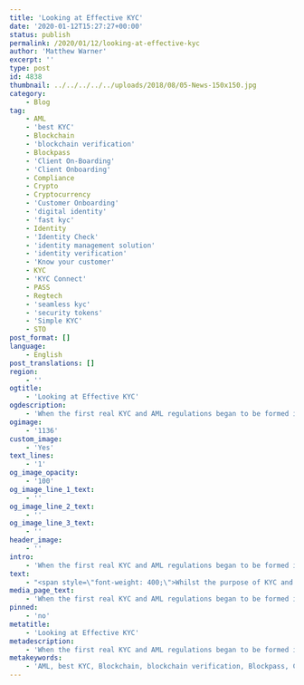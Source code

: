 ```yaml
---
title: 'Looking at Effective KYC'
date: '2020-01-12T15:27:27+00:00'
status: publish
permalink: /2020/01/12/looking-at-effective-kyc
author: 'Matthew Warner'
excerpt: ''
type: post
id: 4838
thumbnail: ../../../../../uploads/2018/08/05-News-150x150.jpg
category:
    - Blog
tag:
    - AML
    - 'best KYC'
    - Blockchain
    - 'blockchain verification'
    - Blockpass
    - 'Client On-Boarding'
    - 'Client Onboarding'
    - Compliance
    - Crypto
    - Cryptocurrency
    - 'Customer Onboarding'
    - 'digital identity'
    - 'fast kyc'
    - Identity
    - 'Identity Check'
    - 'identity management solution'
    - 'identity verification'
    - 'Know your customer'
    - KYC
    - 'KYC Connect'
    - PASS
    - Regtech
    - 'seamless kyc'
    - 'security tokens'
    - 'Simple KYC'
    - STO
post_format: []
language:
    - English
post_translations: []
region:
    - ''
ogtitle:
    - 'Looking at Effective KYC'
ogdescription:
    - 'When the first real KYC and AML regulations began to be formed in the middle of the 20th century, the world was a very different place. More than fifty years on, regulations, and the methods used to comply with them, have had to change drastically to keep up with an ever-changing market, new technologies, and the actions of criminals. '
ogimage:
    - '1136'
custom_image:
    - 'Yes'
text_lines:
    - '1'
og_image_opacity:
    - '100'
og_image_line_1_text:
    - ''
og_image_line_2_text:
    - ''
og_image_line_3_text:
    - ''
header_image:
    - ''
intro:
    - 'When the first real KYC and AML regulations began to be formed in the middle of the 20th century, the world was a very different place. More than fifty years on, regulations, and the methods used to comply with them, have had to change drastically to keep up with an ever-changing market, new technologies, and the actions of criminals. '
text:
    - "<span style=\"font-weight: 400;\">Whilst the purpose of KYC and <a href=\"https://www.blockpass.org/2019/10/21/understanding-aml-compliance/\">AML</a> regulations are sound, and it works to combat a significant amount of criminal activity, many solutions used traditionally and currently, are inefficient and costly in more ways than one. Indeed, as reported in <a href=\"https://www.realwire.com/releases/KYC-compliance-costing-banks-50-million-a-year-as-financial-sanctions-soar\" target=\"_blank\" rel=\"noopener\">realwire</a> last year</span><span style=\"font-weight: 400;\">, services such as banks stand to lose out not only through the direct financial cost of implementing <a href=\"https://www.blockpass.org/2019/09/23/understanding-kyc/\">KYC</a>, but also the indirect cost from loss of customers when they choose not to onboard due to clunky and cumbersome KYC services. This doesn't even take into account fines for those who don't meet compliance measures to the required standard.\_</span>\r\n\r\n<span style=\"font-weight: 400;\">Repetitive, centralised, inefficient and expensive, methods of KYC usually involve documents being handed over to financial institutions, and then sent to third parties for checks and approval. Due to a lack of interoperability, checks have to be carried out each time a person wants to use a new financial institution’s services, even though the person may have been through KYC for another services only minutes before. With the rise of online services and cryptocurrency- and blockchain-related businesses, the number of instances of people requiring multiple KYC checks, filling out the same forms and waiting up to days or even weeks for their KYC checks to be completed, has risen sharply.</span>\r\n\r\n<span style=\"font-weight: 400;\">The cost of conducting so many KYC checks is expensive for companies that outsource it, and legally dangerous for those that conduct it in-house. It is not just in the crypto and blockchain ecosystem that these checks are problematic; anyone looking to invest or transfer money in a variety of ways or through any manner of company suffers this inconvenience.</span>\r\n\r\n<span style=\"font-weight: 400;\">For the companies and businesses themselves, KYC and AML regulations present another issue in the form of cybercrime. Being required to store user data, financial institutions become an irresistible honeypot of personal data for hackers to target, which ultimately impacts their wealth when fines are levied, but their reputation as a business.</span>\r\n\r\n<span style=\"font-weight: 400;\">All of this leads to an experience which is long, expensive and unpleasant for all those involved, even if it is necessary for safety and security.</span>\r\n\r\n<span style=\"font-weight: 400;\">At Blockpass, these challenges have driven us from the beginning. We’re determined to provide an alternate method of conducting KYC, relieving some of the greatest difficulties associated with conducting KYC. Implementing the latest technology, the Blockpass mobile app changes the way in which KYC is conducted whilst adhering to the strictest regulatory standards. By putting the customer in control of who their data is shared with, Blockpass enables a vastly quicker and more efficient method of KYC compliance which users will appreciate. To ensure the customers are not put off when <a href=\"https://www.blockpass.org/customer-onboarding/\">onboarding</a>, Blockpass ensures that the user experience is as clean and as simple as possible, with regular updates to our KYC Connect app with both improvements we develop and requests from the community. Due to this efficiency, merchants and businesses looking for KYC solutions can enjoy faster and cheaper KYC with Blockpass and can gain ready access to an ever-increasing pool of pre-verified users who are ready to onboard, ensuring they don't lose valuable business opportunities.\_</span>\r\n\r\n<span style=\"font-weight: 400;\">This past year has seen the <a href=\"https://console.blockpass.org/blockpass_console\">Blockpass Admin Console</a> and Dashboard, facilitating the verification and onboarding of customers in mere minutes, combined with simple and effective management of the process. We aim to make partnering and integrating with Blockpass flexible and as simple as possible, and welcome any requests.\_</span>\r\n\r\n<span style=\"font-weight: 400;\">As we move into a new decade, we hope you'll check out Blockpass' various opportunities for KYC and AML compliance, including new developments that will be announced later this year. Through our efforts, we will make the vital process of KYC and AML compliance as effective and simple as possible. </span>"
media_page_text:
    - 'When the first real KYC and AML regulations began to be formed in the middle of the 20th century, the world was a very different place. More than fifty years on, regulations, and the methods used to comply with them, have had to change drastically to keep up with an ever-changing market, new technologies, and the actions of criminals. '
pinned:
    - 'no'
metatitle:
    - 'Looking at Effective KYC'
metadescription:
    - 'When the first real KYC and AML regulations began to be formed in the middle of the 20th century, the world was a very different place. More than fifty years on, regulations, and the methods used to comply with them, have had to change drastically to keep up with an ever-changing market, new technologies, and the actions of criminals. '
metakeywords:
    - 'AML, best KYC, Blockchain, blockchain verification, Blockpass, Client On-Boarding, Client Onboarding, Compliance, Crypto, Cryptocurrency, Customer Onboarding, digital identity, fast kyc, Identity, Identity Check, identity management solution, identity verification, Know your customer, KYC, KYC Connect, PASS, Regtech, seamless kyc, security tokens, Simple KYC, STO'
---
```

<!DOCTYPE html PUBLIC "-//W3C//DTD HTML 4.0 Transitional//EN" "http://www.w3.org/TR/REC-html40/loose.dtd">
<?xml encoding="UTF-8">
